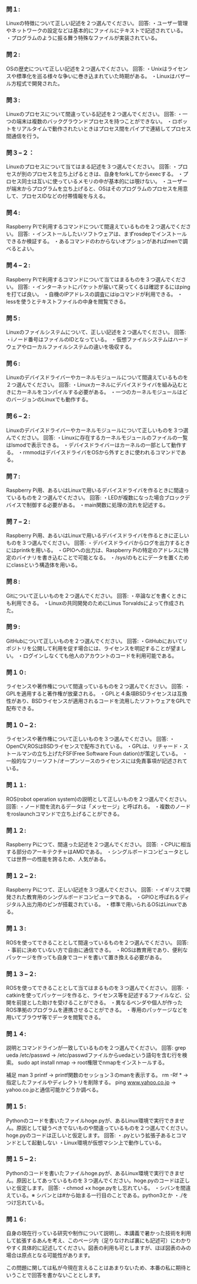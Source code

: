 ### 問１:
Linuxの特徴について正しい記述を２つ選んでください。
回答:
・ユーザー管理やネットワークの設定などは基本的にファイルにテキストで記述されている。
・プログラムのように振る舞う特殊なファイルが実装されている。

### 問２:
OSの歴史について正しい記述を２つ選んでください。
回答:
・Unixはライセンスや標準化を巡る様々な争いに巻き込まれていた時期がある。
・Linuxはバザール方程式で開発された。

### 問３:
Linuxのプロセスについて間違っている記述を２つ選んでください。
回答:
・一つの端末は複数のバックグラウンドプロセスを持つことができない。
・ロボットをリアルタイムで動作されたいときはプロセス間をパイプで連結してプロセス間通信を行う。

### 問３−２：
Linuxのプロセスについて当てはまる記述を３つ選んでください。
回答:
・プロセスが別のプロセスを立ち上げるときは、自身をforkしてからexecする。
・プロセス同士は互いに使っているメモリの中が基本的には覗けない。
・ユーザーが端末からプログラムを立ち上げると、OSはそのプログラムのプロセスを用意して、プロセスIDなどの付帯情報を与える。

### 問４:
Raspberry Piで利用するコマンドについて間違えているものを２つ選んでください。
回答:
・インストールしたいソフトウェアは、まずrosdepでインストールできるか検証する。
・あるコマンドのわからないオプションがあればmenで調べるとよい。

### 問４−２:
Raspberry Piで利用するコマンドについて当てはまるものを３つ選んでください。
回答:
・インターネットにパケットが届いて戻ってくるは確認するにはpingを打てば良い。
・自機のIPアドレスの調査にはipコマンドが利用できる。
・lessを使うとテキストファイルの中身を閲覧できる。

### 問５:
Linuxのファイルシステムについて、正しい記述を２つ選んでください。
回答:
・iノード番号はファイルのIDとなっている。
・仮想ファイルシステムはハードウェアやローカルファイルシステムの違いを吸収する。

### 問６:
Linuxのデバイスドライバーやカーネルモジュールについて間違えているものを２つ選んでください。
回答:
・Linuxカーネルにデバイスドライバを組み込むときにカーネルをコンパイルする必要がある。
・一つのカーネルモジュールはどのバージョンのLinuxでも動作する。

### 問６−２:
Linuxのデバイスドライバーやカーネルモジュールについて正しいものを３つ選んでください。
回答:
・Linuxに存在するカーネルモジュールのファイルの一覧はlsmodで表示できる。
・デバイスドライバーはカーネルの一部として動作する。
・rmmodはデバイスドライバをOSから外すときに使われるコマンドである。

### 問７:
Raspberry Pi用、あるいはLinuxで用いるデバイスドライバを作るときに間違っているものを２つ選んでください。
回答:
・LEDが複数になった場合ブロックデバイスで制御する必要がある。
・main関数に処理の流れを記述する。

### 問７−２:
Raspberry Pi用、あるいはLinuxで用いるデバイスドライバを作るときに正しいものを３つ選んでください。
回答:
・デバイスドライバからログを出力するときにはprintkを用いる。
・GPIOへの出力は、Raspberry Piの特定のアドレスに特定のバイナリを書き込むことで可能となる。
・/sys/のもとにデータを置くためにclassという構造体を用いる。

### 問８:
Gitについて正しいものを２つ選んでください。
回答:
・卒論などを書くときにも利用できる。
・Linuxの共同開発のためにLinus Torvaldsによって作成された。

### 問９:
GitHubについて正しいものを２つ選んでください。
回答:
・GitHubにおいてリポジトリを公開して利用を促す場合には、ライセンスを明記することが望ましい。
・ログインしなくても他人のアカウントのコードを利用可能である。

### 問１０:
ライセンスや著作権について間違っているものを２つ選んでください。
回答:
・GPLを適用すると著作権が放棄される。
・GPLと４条項BSDライセンスは互換性があり、BSDライセンスが適用されるコードを流用したソフトウェアをGPLで配布できる。

### 問１０−２:
ライセンスや著作権について正しいものを３つ選んでください。
回答:
・OpenCV,ROSはBSDライセンスで配布されている。
・GPLは、リチャード・ストールマンの立ち上げたFSF(Free Software Foun dation)が策定している。
・一般的なフリーソフト/オープンソースのライセンスには免責事項が記述されている。

### 問１１:
ROS(robot operation system)の説明として正しいものを２つ選んでください。
回答:
・ノード間を流れるデータは「メッセージ」と呼ばれる。
・複数のノードをroslaunchコマンドで立ち上げることができる。

### 問１２:
Raspberry Piにつて、間違った記述を２つ選んでください。
回答:
・CPUに相当する部分のアーキテクチャはAMDである。
・シングルボードコンピュータとしては世界一の性能を誇るため、人気がある。

### 問１２−２:
Raspberry Piにつて、正しい記述を３つ選んでください。
回答:
・イギリスで開発された教育用のシングルボードコンピュータである。
・GPIOと呼ばれるディジタル入出力用のピンが搭載されている。
・標準で用いられるOSはLinuxである。

### 問１３:
ROSを使ってできることとして間違っているものを２つ選んでください。
回答:
・事前に決めていない方で自由に通信できる。
・ROSは教育用であり、便利なパッケージを作っても自身でコードを書いて置き換える必要がある。

### 問１３−２:
ROSを使ってできることとして当てはまるものを３つ選んでください。
回答:
・catkinを使ってパッケージを作ると、ライセンス等を記述するファイルなど、公開を前提とした助けを受けることができる。
・異なるベンダや個人が作ったROS準拠のプログラムを連携させることができる。
・専用のパッケージなどを用いてブラウザ等でデータを閲覧できる。

### 問１４:
説明とコマンドラインが一致しているものを２つ選んでください。
回答:
grep ueda /etc/passwd
→ /etc/passwdファイルからuedaという語句を含む行を検索。
sudo apt install nmap
→ root権限でnmapをインストールする。

補足
man 3 printf
→ printf関数のセッション３のmanを表示する。
rm -Rf * 
→ 指定したファイルやディレクトリを削除する。
ping www.yahoo.co.jp
→ yahoo.co.jpと通信可能かどうか調べる。

### 問１５:
Pythonのコードを書いたファイルhoge.pyが、あるLinux環境で実行できません。原因として疑うべきでないものや間違っているものを２つ選んでください。hoge.pyのコードは正しいと仮定します。
回答:
・.pyという拡張子あるとコマンドとして起動しない
・Linux環境が仮想マシン上で動作している。

### 問１５−２:
Pythonのコードを書いたファイルhoge.pyが、あるLinux環境で実行できません。原因としてあっているものを３つ選んでください。hoge.pyのコードは正しいと仮定します。
回答:
・chmod +x hoge.pyをし忘れている。
・シバンを間違えている。※ シバンとは#から始まる一行目のことである。python3とか
・./をつけ忘れている。

### 問１６:
自身の現在行っている研究や制作について説明し、本講義で暑かった技術を利用して拡張するあんを考え、このページ内（足りなければ裏にも記述可）にわかりやすく具体的に記述してください。図表の利用も可としますが、ほぼ図表のみの場合は原点となる可能性があります。

この問題に関しては私が今現在言えることはあまりないため、本番の私に期待ということで回答を書かないこととします。

